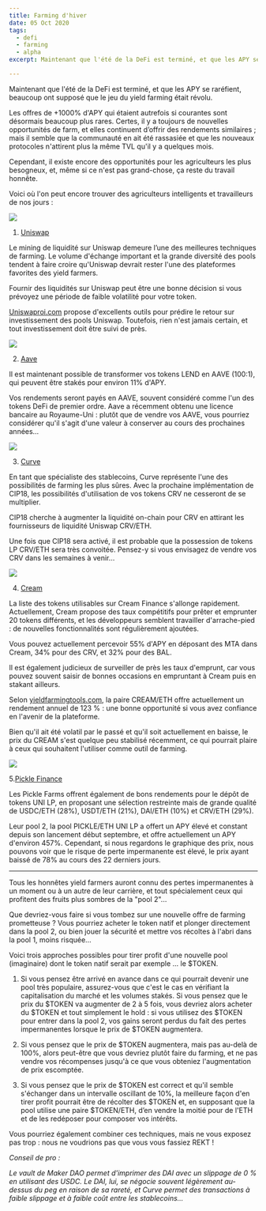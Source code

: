 ```yaml
---
title: Farming d'hiver
date: 05 Oct 2020
tags:
  - defi
  - farming
  - alpha
excerpt: Maintenant que l'été de la DeFi est terminé, et que les APY se raréfient, beaucoup ont supposé que le jeu du yield farming était révolu.

---
```


Maintenant que l'été de la DeFi est terminé, et que les APY se raréfient, beaucoup ont supposé que le jeu du yield farming était révolu.

Les offres de +1000% d'APY qui étaient autrefois si courantes sont désormais beaucoup plus rares. Certes, il y a toujours de nouvelles opportunités de farm, et elles continuent d’offrir des rendements similaires ; mais il semble que la communauté en ait été rassasiée et que les nouveaux protocoles n'attirent plus la même TVL qu'il y a quelques mois.

Cependant, il existe encore des opportunités pour les agriculteurs les plus besogneux, et, même si ce n'est pas grand-chose, ça reste du travail honnête.

Voici où l'on peut encore trouver des agriculteurs intelligents et travailleurs de nos jours :

![](https://raw.githubusercontent.com/RektHQ/Assets/main/images/2020/10/uniswap-1.png)

1. [Uniswap](https://uniswap.org/)

Le mining de liquidité sur Uniswap demeure l’une des meilleures techniques de farming. Le volume d'échange important et la grande diversité des pools tendent à faire croire qu'Uniswap devrait rester l'une des plateformes favorites des yield farmers.

Fournir des liquidités sur Uniswap peut être une bonne décision si vous prévoyez une période de faible volatilité pour votre token.

[Uniswaproi.com](https://www.uniswaproi.com/) propose d'excellents outils pour prédire le retour sur investissement des pools Uniswap. Toutefois, rien n'est jamais certain, et tout investissement doit être suivi de près.

![](https://raw.githubusercontent.com/RektHQ/Assets/main/images/2020/10/aave-1.jpg) 

2. [Aave](https://app.aave.com/)

Il est maintenant possible de transformer vos tokens LEND en AAVE (100:1), qui peuvent être stakés pour environ 11% d'APY.

Vos rendements seront payés en AAVE, souvent considéré comme l'un des tokens DeFi de premier ordre. Aave a récemment obtenu une licence bancaire au Royaume-Uni : plutôt que de vendre vos AAVE, vous pourriez considérer qu'il s'agit d'une valeur à conserver au cours des prochaines années…

![](https://raw.githubusercontent.com/RektHQ/Assets/main/images/2020/10/curve.png) 

3. [Curve](https://www.curve.fi/)

En tant que spécialiste des stablecoins, Curve représente l'une des possibilités de farming les plus sûres. Avec la prochaine implémentation de CIP18, les possibilités d'utilisation de vos tokens CRV ne cesseront de se multiplier.

CIP18 cherche à augmenter la liquidité on-chain pour CRV en attirant les fournisseurs de liquidité Uniswap CRV/ETH.

Une fois que CIP18 sera activé, il est probable que la possession de tokens LP CRV/ETH sera très convoitée. Pensez-y si vous envisagez de vendre vos CRV dans les semaines à venir…

![](https://raw.githubusercontent.com/RektHQ/Assets/main/images/2020/10/cream.png) 

4. [Cream ](https://cream.finance/)

La liste des tokens utilisables sur Cream Finance s'allonge rapidement. Actuellement, Cream propose des taux compétitifs pour prêter et emprunter 20 tokens différents, et les développeurs semblent travailler d'arrache-pied : de nouvelles fonctionnalités sont régulièrement ajoutées.

Vous pouvez actuellement percevoir 55% d'APY en déposant des MTA dans Cream, 34% pour des CRV, et 32% pour des BAL.

Il est également judicieux de surveiller de près les taux d'emprunt, car vous pouvez souvent saisir de bonnes occasions en empruntant à Cream puis en stakant ailleurs.

Selon [yieldfarmingtools.com](https://yieldfarmingtools.com/), la paire CREAM/ETH offre actuellement un rendement annuel de 123 % : une bonne opportunité si vous avez confiance en l'avenir de la plateforme.

Bien qu'il ait été volatil par le passé et qu'il soit actuellement en baisse, le prix du CREAM s'est quelque peu stabilisé récemment, ce qui pourrait plaire à ceux qui souhaitent l'utiliser comme outil de farming.

![](https://raw.githubusercontent.com/RektHQ/Assets/main/images/2020/10/pickle.jpg) 

5.[Pickle Finance](https://pickle.finance/)

Les Pickle Farms offrent également de bons rendements pour le dépôt de tokens UNI LP, en proposant une sélection restreinte mais de grande qualité de USDC/ETH (28%), USDT/ETH (21%), DAI/ETH (10%) et CRV/ETH (29%).

Leur pool 2, la pool PICKLE/ETH UNI LP a offert un APY élevé et constant depuis son lancement début septembre, et offre actuellement un APY d'environ 457%. Cependant, si nous regardons le graphique des prix, nous pouvons voir que le risque de perte impermanente est élevé, le prix ayant baissé de 78% au cours des 22 derniers jours.

---

Tous les honnêtes yield farmers auront connu des pertes impermanentes à un moment ou à un autre de leur carrière, et tout spécialement ceux qui profitent des fruits plus sombres de la "pool 2"...

Que devriez-vous faire si vous tombez sur une nouvelle offre de farming prometteuse ? Vous pourriez acheter le token natif et plonger directement dans la pool 2, ou bien jouer la sécurité et mettre vos récoltes à l'abri dans la pool 1, moins risquée…

Voici trois approches possibles pour tirer profit d'une nouvelle pool (imaginaire) dont le token natif serait par exemple … le $TOKEN.

1.  Si vous pensez être arrivé en avance dans ce qui pourrait devenir une pool très populaire, assurez-vous que c'est le cas en vérifiant la capitalisation du marché et les volumes stakés. Si vous pensez que le prix du $TOKEN va augmenter de 2 à 5 fois, vous devriez alors acheter du $TOKEN et tout simplement le hold : si vous utilisez des $TOKEN pour entrer dans la pool 2, vos gains seront perdus du fait des pertes impermanentes lorsque le prix de $TOKEN augmentera.


2.  Si vous pensez que le prix de $TOKEN augmentera, mais pas au-delà de 100%, alors peut-être que vous devriez plutôt faire du farming, et ne pas vendre vos récompenses jusqu'à ce que vous obteniez l'augmentation de prix escomptée.


3.  Si vous pensez que le prix de $TOKEN est correct et qu'il semble s'échanger dans un intervalle oscillant de 10%, la meilleure façon d'en tirer profit pourrait être de récolter des $TOKEN et, en supposant que la pool utilise une paire $TOKEN/ETH, d’en vendre la moitié pour de l'ETH et de les redéposer pour composer vos intérêts.

Vous pourriez également combiner ces techniques, mais ne vous exposez pas trop : nous ne voudrions pas que vous vous fassiez REKT !

_Conseil de pro :_

_Le vault de Maker DAO permet d'imprimer des DAI avec un slippage de 0 % en utilisant des USDC. Le DAI, lui, se négocie souvent légèrement au-dessus du peg en raison de sa rareté, et Curve permet des transactions à faible slippage et à faible coût entre les stablecoins..._
